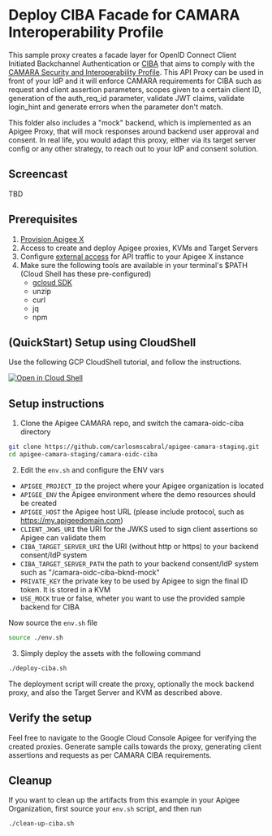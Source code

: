 # Deploy CIBA Facade for CAMARA Interoperability Profile

This sample proxy creates a facade layer for OpenID Connect Client Initiated Backchannel Authentication or [CIBA](https://openid.net/specs/openid-client-initiated-backchannel-authentication-core-1_0.html) that aims to comply with the [CAMARA Security and Interoperability Profile](https://github.com/camaraproject/IdentityAndConsentManagement/blob/main/documentation/CAMARA-Security-Interoperability.md). This API Proxy can be used in front of your IdP and it will enforce CAMARA requirements for CIBA such as request and client assertion parameters, scopes given to a certain client ID, generation of the auth_req_id parameter, validate JWT claims, validate login_hint and generate errors when the parameter don't match.

This folder also includes a "mock" backend, which is implemented as an Apigee Proxy, that will mock responses around backend user approval and consent. In real life, you would adapt this proxy, either via its target server config or any other strategy, to reach out to your IdP and consent solution.

## Screencast

TBD

## Prerequisites

1. [Provision Apigee X](https://cloud.google.com/apigee/docs/api-platform/get-started/provisioning-intro)
2. Access to create and deploy Apigee proxies, KVMs and Target Servers
3. Configure [external access](https://cloud.google.com/apigee/docs/api-platform/get-started/configure-routing#external-access) for API traffic to your Apigee X instance
4. Make sure the following tools are available in your terminal's $PATH (Cloud Shell has these pre-configured)
   - [gcloud SDK](https://cloud.google.com/sdk/docs/install)
   - unzip
   - curl
   - jq
   - npm

## (QuickStart) Setup using CloudShell

Use the following GCP CloudShell tutorial, and follow the instructions.

[![Open in Cloud Shell](https://gstatic.com/cloudssh/images/open-btn.png)](https://ssh.cloud.google.com/cloudshell/open?cloudshell_git_repo=https://github.com/carlosmscabral/apigee-camara-staging&cloudshell_git_branch=main&cloudshell_workspace=.&cloudshell_tutorial=camara-oidc-ciba/docs/cloudshell-tutorial.md)

## Setup instructions

1. Clone the Apigee CAMARA repo, and switch the camara-oidc-ciba directory

```bash
git clone https://github.com/carlosmscabral/apigee-camara-staging.git
cd apigee-camara-staging/camara-oidc-ciba
```

2. Edit the `env.sh` and configure the ENV vars

- `APIGEE_PROJECT_ID` the project where your Apigee organization is located
- `APIGEE_ENV` the Apigee environment where the demo resources should be created
- `APIGEE_HOST` the Apigee host URL (please include protocol, such as https://my.apigeedomain.com)
- `CLIENT_JKWS_URI` the URI for the JWKS used to sign client assertions so Apigee can validate them
- `CIBA_TARGET_SERVER_URI` the URI (without http or https) to your backend consent/IdP system
- `CIBA_TARGET_SERVER_PATH` the path to your backend consent/IdP system such as "/camara-oidc-ciba-bknd-mock"
- `PRIVATE_KEY` the private key to be used by Apigee to sign the final ID token. It is stored in a KVM
- `USE_MOCK` true or false, wheter you want to use the provided sample backend for CIBA

Now source the `env.sh` file

```bash
source ./env.sh
```

3. Simply deploy the assets with the following command

```bash
./deploy-ciba.sh
```

The deployment script will create the proxy, optionally the mock backend proxy, and also the Target Server and KVM as described above.

## Verify the setup

Feel free to navigate to the Google Cloud Console Apigee for verifying the created proxies. Generate sample calls towards the proxy, generating client assertions and requests as per CAMARA CIBA requirements.

## Cleanup

If you want to clean up the artifacts from this example in your Apigee Organization, first source your `env.sh` script, and then run

```bash
./clean-up-ciba.sh
```
